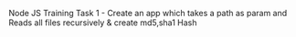 Node JS Training
Task 1 - Create an app which takes a path as param and Reads all files recursively & create md5,sha1 Hash